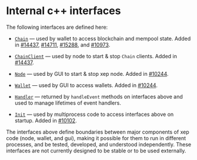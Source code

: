 # Internal c++ interfaces

The following interfaces are defined here:

* [`Chain`](chain.h) — used by wallet to access blockchain and mempool state. Added in [#14437](https://github.com/xep/xep/pull/14437), [#14711](https://github.com/xep/xep/pull/14711), [#15288](https://github.com/xep/xep/pull/15288), and [#10973](https://github.com/xep/xep/pull/10973).

* [`ChainClient`](chain.h) — used by node to start & stop `Chain` clients. Added in [#14437](https://github.com/xep/xep/pull/14437).

* [`Node`](node.h) — used by GUI to start & stop xep node. Added in [#10244](https://github.com/xep/xep/pull/10244).

* [`Wallet`](wallet.h) — used by GUI to access wallets. Added in [#10244](https://github.com/xep/xep/pull/10244).

* [`Handler`](handler.h) — returned by `handleEvent` methods on interfaces above and used to manage lifetimes of event handlers.

* [`Init`](init.h) — used by multiprocess code to access interfaces above on startup. Added in [#10102](https://github.com/xep/xep/pull/10102).

The interfaces above define boundaries between major components of xep code (node, wallet, and gui), making it possible for them to run in different processes, and be tested, developed, and understood independently. These interfaces are not currently designed to be stable or to be used externally.
